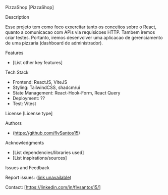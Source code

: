 PizzaShop
[PizzaShop]

<!-- !(link unavailable) -->

Description

Esse projeto tem como foco exxercitar tanto os conceitos sobre o React, quanto a comunicacao com APIs via requisicoes HTTP. Tambem iremos criar testes. Portanto, iremos desenvolver uma aplicacao de gerenciamento de uma pizzaria (dashboard de administrador).

Features

- [List other key features]

Tech Stack

- Frontend: ReactJS, ViteJS
- Styling: TailwindCSS, shadcm/ui
- State Management: React-Hook-Form, React Query
- Deployment: ??
- Test: Vitest

License
[License type]

Authors

- (https://github.com/flvSantos15)

Acknowledgments

- [List dependencies/libraries used]
- [List inspirations/sources]

Issues and Feedback

Report issues: ([link unavailable](https://github.com/flvSantos15/pizzashop-web/issues))

Contact: [https://linkedin.com/in/flvsantos15/]
